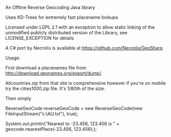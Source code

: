 An Offline Reverse Geocoding Java library

Uses KD-Trees for extremely fast placename lookups

Licensed under LGPL 2.1 with an exception to allow static linking of the unmodified publicly distributed version of the Library, see LICENSE_EXCEPTION for details

A C# port by Necrolis is available at https://github.com/Necrolis/GeoSharp

Usage:

First download a placenames file from http://download.geonames.org/export/dump/

Allcountries.zip from that site is comprehensive however if you're on mobile try the cities1000.zip file. It's 1/80th of the size.

Then simply

ReverseGeoCode reverseGeoCode = new ReverseGeoCode(new FileInputStream("c:\\AU.txt"), true);

System.out.println("Nearest to -23.456, 123.456 is " + geocode.nearestPlace(-23.456, 123.456););
